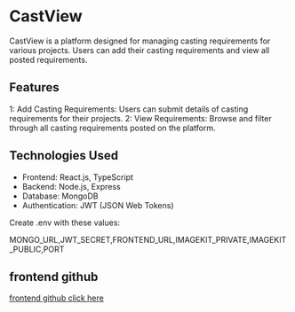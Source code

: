 # CastView
CastView is a platform designed for managing casting requirements for various projects. Users can add their casting requirements and view all posted requirements.


## Features

1: Add Casting Requirements: Users can submit details of casting requirements for their projects.
2: View Requirements: Browse and filter through all casting requirements posted on the platform.

## Technologies Used

* Frontend: React.js, TypeScript
* Backend: Node.js, Express
* Database: MongoDB
* Authentication: JWT (JSON Web Tokens)

Create .env with these values:

MONGO_URL,JWT_SECRET,FRONTEND_URL,IMAGEKIT_PRIVATE,IMAGEKIT_PUBLIC,PORT

## frontend github
 [frontend github click here](https://github.com/devbyanurag/CastView-frontend)



